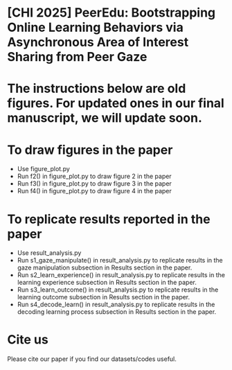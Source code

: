# [CHI 2025] PeerEdu: Bootstrapping Online Learning Behaviors via Asynchronous Area of Interest Sharing from Peer Gaze

# The instructions below are old figures. For updated ones in our final manuscript, we will update soon.

# To draw figures in the paper 

- Use figure_plot.py
- Run f2() in figure_plot.py to draw figure 2 in the paper
- Run f3() in figure_plot.py to draw figure 3 in the paper
- Run f4() in figure_plot.py to draw figure 4 in the paper


# To replicate results reported in the paper

- Use result_analysis.py
- Run s1_gaze_manipulate() in result_analysis.py to replicate results in the gaze manipulation subsection in Results section in the paper.
- Run s2_learn_experience() in result_analysis.py to replicate results in the learning experience subsection in Results section in the paper.
- Run s3_learn_outcome() in result_analysis.py to replicate results in the learning outcome subsection in Results section in the paper.
- Run s4_decode_learn() in result_analysis.py to replicate results in the decoding learning process subsection in Results section in the paper.

# Cite us

Please cite our paper if you find our datasets/codes useful.

```bibtex
```
